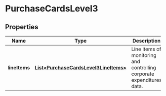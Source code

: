 

# PurchaseCardsLevel3

## Properties

Name | Type | Description | Notes
------------ | ------------- | ------------- | -------------
**lineItems** | [**List&lt;PurchaseCardsLevel3LineItems&gt;**](PurchaseCardsLevel3LineItems.md) | Line items of monitoring and controlling corporate expenditures data. | 



